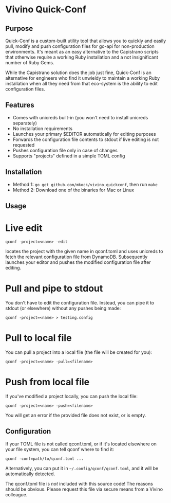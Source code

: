 # Vivino Quick-Conf

## Purpose

Quick-Conf is a custom-built utility tool that allows you to quickly and easily pull, modify and push configuration files for go-api for non-production environments.
It's meant as an easy alternative to the Capistrano scripts that otherwise require a working Ruby installation and a not insignificant number of Ruby Gems.

While the Capistrano solution does the job just fine, Quick-Conf is an alternative for engineers who find it unwieldy to maintain a working Ruby installation when all they need from that eco-system is the ability to edit configuration files.

## Features

* Comes with unicreds built-in (you won't need to install unicreds separately)
* No installation requirements
* Launches your primary $EDITOR automatically for editing purposes
* Forwards the configuration file contents to stdout if live editing is not requested
* Pushes configuration file only in case of changes
* Supports "projects" defined in a simple TOML config

## Installation

* Method 1: `go get github.com/mkock/vivino_quickconf`, then run `make`
* Method 2: Download one of the binaries for Mac or Linux

## Usage

# Live edit

`qconf -project=<name> -edit`

locates the project with the given name in qconf.toml and uses unicreds to fetch the relevant configuration file from DynamoDB. Subsequently launches your editor and pushes the modified configuration file after editing.

# Pull and pipe to stdout

You don't have to edit the configuration file. Instead, you can pipe it to stdout (or elsewhere) without any pushes being made:

`qconf -project=<name> > testing.config`

# Pull to local file

You can pull a project into a local file (the file will be created for you):

`qconf -project=<name> -pull=<filename>`

# Push from local file

If you've modified a project locally, you can push the local file:

`qconf -project=<name> -push=<filename>`

You will get an error if the provided file does not exist, or is empty.

## Configuration

If your TOML file is not called qconf.toml, or if it's located elsewhere on your file system, you can tell qconf where to find it:

`qconf -conf=path/to/qconf.toml ...`

Alternatively, you can put it in `~/.config/qconf/qconf.toml`, and it will be automatically detected.

The qconf.toml file is *not* included with this source code! The reasons should be obvious. Please request this file via secure means from a Vivino colleague.
